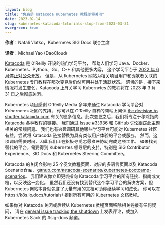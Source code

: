 ```yaml
---
layout: blog
title: "免费的 Katacoda Kubernetes 教程即将关闭"
date: 2023-02-14
slug: kubernetes-katacoda-tutorials-stop-from-2023-03-31
evergreen: true
---
```


**作者**：Natali Vlatko，Kubernetes SIG Docs 联合主席

**译者**：Michael Yao (DaoCloud)

[Katacoda](https://katacoda.com/kubernetes) 是 O’Reilly 开设的热门学习平台，
帮助人们学习 Java、Docker、Kubernetes、Python、Go、C++ 和其他更多内容，
这个学习平台于 [2022 年 6 月停止对公众开放](https://www.oreilly.com/online-learning/leveraging-katacoda-technology.html)。
但是，从 Kubernetes 网站为相关项目用户和贡献者关联的 Kubernetes 专门教程在那次变更后仍然可用并处于活跃状态。
遗憾的是，接下来情况将发生变化，Katacoda 上有关学习 Kubernetes 的教程将在 2023 年 3 月 31 日之后彻底关闭。

Kubernetes 项目感谢 O'Reilly Media 多年来通过 Katacoda 学习平台对 Kubernetes 社区的支持。
你可以在 O'Reilly 自有的网站上阅读
[the decision to shutter katacoda.com](https://www.oreilly.com/online-learning/leveraging-katacoda-technology.html)
有关的更多信息。此次变更之后，我们将专注于移除指向 Katacoda 各种教程的链接。
我们通过 [Issue #33936](https://github.com/kubernetes/website/issues/33936)
和 [GitHub 讨论](https://github.com/kubernetes/website/discussions/38878)跟踪此主题相关的常规问题。
我们也有兴趣调研其他哪些学习平台可能对 Kubernetes 社区有益，尝试将 Katacoda 链接替换为具有类似用户体验的平台或服务。
然而，这项调研需要时间，因此我们正在积极寻觅志愿者来协助完成这项工作。
如果找到替代的平台，需要得到 Kubernetes 领导层的支持，特别是
SIG Contributor Experience、SIG Docs 和 Kubernetes Steering Committee。

Katacoda 的关闭会影响 25 个英文教程页面、对应的多语言页面以及 Katacoda Scenario仓库：
[github.com/katacoda-scenarios/kubernetes-bootcamp-scenarios](https://github.com/katacoda-scenarios/kubernetes-bootcamp-scenarios)。
我们建议你立即更新指向 Katacoda 学习平台的所有链接、指南或文档，以反映这一变化。
虽然我们还没有找到替代这个学习平台的解决方案，但 Kubernetes 网站本身就包含了大量有用的文档可助你继续学习和成长。
你可以在 https://k8s.io/docs/tutorials/ 找到所有可用的 Kubernetes 文档教程。

如果你对 Katacoda 关闭或后续从 Kubernetes 教程页面移除相关链接有任何疑问，
请在 [general issue tracking the shutdown](https://github.com/kubernetes/website/issues/33936)
上发表评论，或加入 Kubernetes Slack 的 #sig-docs 频道。
